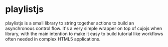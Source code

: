 playlistjs
==========

playlistjs is a small library to string together actions to build an asynchronous control flow. It's a very simple wrapper on top of cujojs when library, with the main intention to make it easy to build tutorial like workflows often needed in complex HTML5 applications.
